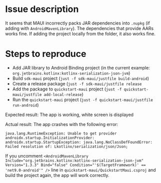 # Issue description

It seems that MAUI incorrectly packs JAR dependencies into `.nupkg` (if adding with `AndroidMavenLibrary`).
The dependencies that provide AARs works fine. If adding the project locally from the folder, it also works fine.

# Steps to reproduce

- Add JAR library to Android Binding project (in the current example: `org.jetbrains.kotlinx:kotlinx-serialization-json-jvm`)
- Build `sdk-maui` project (`just -f sdk-maui/justfile build-android`)
- Create a release package (`just -f sdk-maui/justfile release`
- Add the package to `quickstart-maui` project (`just -f quickstart-maui/justfile add-local-release`)
- Run the `quickstart-maui` project (`just -f quickstart-maui/justfile run-android`)

Expected result: The app is working, white screen is displayed

Actual result: The app crashes with the following error:

```
java.lang.RuntimeException: Unable to get provider androidx.startup.InitializationProvider: androidx.startup.StartupException: java.lang.NoClassDefFoundError: Failed resolution of: Lkotlinx/serialization/json/Json;
```

If you uncomment 
`<AndroidMavenLibrary Include="org.jetbrains.kotlinx:kotlinx-serialization-json-jvm" Version="1.3.3" Bind="false" Condition="'$(TargetFramework)' == 'net9.0-android'" />` 
line in `quickstart-maui/QuickstartMaui.csproj` and build the project again, the app will work correctly.
